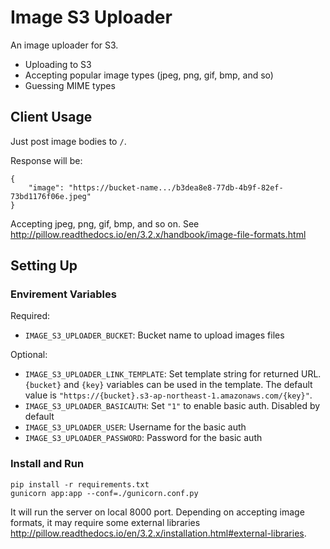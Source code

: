 # Image S3 Uploader

An image uploader for S3.

* Uploading to S3
* Accepting popular image types (jpeg, png, gif, bmp, and so)
* Guessing MIME types

## Client Usage

Just post image bodies to `/`.

Response will be:

```
{
    "image": "https://bucket-name.../b3dea8e8-77db-4b9f-82ef-73bd1176f06e.jpeg"
}
```

Accepting jpeg, png, gif, bmp, and so on.
See http://pillow.readthedocs.io/en/3.2.x/handbook/image-file-formats.html

## Setting Up

### Envirement Variables

Required:

* `IMAGE_S3_UPLOADER_BUCKET`: Bucket name to upload images files

Optional:

* `IMAGE_S3_UPLOADER_LINK_TEMPLATE`: Set template string for returned URL. `{bucket}` and `{key}` variables can be used in the template.  The default value is `"https://{bucket}.s3-ap-northeast-1.amazonaws.com/{key}"`.
* `IMAGE_S3_UPLOADER_BASICAUTH`: Set `"1"` to enable basic auth. Disabled by default
* `IMAGE_S3_UPLOADER_USER`: Username for the basic auth
* `IMAGE_S3_UPLOADER_PASSWORD`: Password for the basic auth

### Install and Run

```
pip install -r requirements.txt
gunicorn app:app --conf=./gunicorn.conf.py
```

It will run the server on local 8000 port.
Depending on accepting image formats, it may require some external libraries http://pillow.readthedocs.io/en/3.2.x/installation.html#external-libraries.
